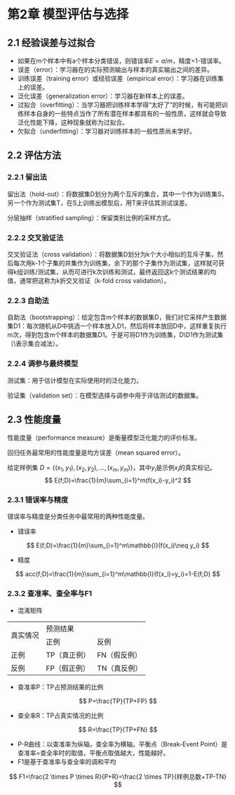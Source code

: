 # 第2章 模型评估与选择

## 2.1 经验误差与过拟合

- 如果在m个样本中有a个样本分类错误，则错误率$E=a/m$，精度=1-错误率。
- 误差（error）：学习器在的实际预测输出与样本的真实输出之间的差异。
- 训练误差（training error）或经验误差（empirical error）：学习器在训练集上的误差。
- 泛化误差（generalization error）：学习器在新样本上的误差。
- 过拟合（overfitting）：当学习器把训练样本学得“太好了”的时候，有可能把训练样本自身的一些特点当作了所有潜在样本都具有的一般性质，这样就会导致泛化性能下降，这种现象就称为过拟合。
- 欠拟合（underfitting）：学习器对训练样本的一般性质尚未学好。

## 2.2 评估方法

### 2.2.1 留出法

留出法（hold-out）：将数据集D划分为两个互斥的集合，其中一个作为训练集S，另一个作为测试集T，在S上训练出模型后，用T来评估其测试误差。

分层抽样（stratified sampling）：保留类别比例的采样方式。

### 2.2.2 交叉验证法

交叉验证法（cross validation）：将数据集D划分为k个大小相似的互斥子集，然后每次用k-1个子集的并集作为训练集，余下的那个子集作为测试集，这样就可获得k组训练/测试集，从而可进行k次训练和测试，最终返回这k个测试结果的均值，通常把这称为k折交叉验证（k-fold cross validation）。

### 2.2.3 自助法

自助法（bootstrapping）：给定包含m个样本的数据集D，我们对它采样产生数据集D1：每次随机从D中挑选一个样本放入D1，然后将样本放回D中，这样重复执行m次，得到包含m个样本的数据集D1。于是可将D1作为训练集，D\D1作为测试集（\表示集合减法）。

### 2.2.4 调参与最终模型

测试集：用于估计模型在实际使用时的泛化能力。

验证集（validation set）：在模型选择与调参中用于评估测试的数据集。

## 2.3 性能度量

性能度量（performance measure）是衡量模型泛化能力的评价标准。

回归任务最常用的性能度量是均方误差（mean squared error）。

给定样例集 $D=\{(x_1,y_1),(x_2,y_2),...,(x_m,y_m)\}$，其中$y_i$是示例$x_i$的真实标记。
$$
E(f;D)=\frac{1}{m}\sum_{i=1}^m(f(x_i)-y_i)^2
$$


### 2.3.1 错误率与精度

错误率与精度是分类任务中最常用的两种性能度量。

- 错误率

$$
E(f;D)=\frac{1}{m}\sum_{i=1}^m\mathbb{I}(f(x_i)\neq y_i)
$$

- 精度

$$
acc(f;D)=\frac{1}{m}\sum_{i=1}^m\mathbb{I}(f(x_i)=y_i)=1-E(f;D)
$$

### 2.3.2 查准率、查全率与F1

- 混淆矩阵

<table>
	<tr>
    <td rowspan="2">真实情况</td>
    <td colspan="2">预测结果</td>
  </tr>
  <tr>
    <td>正例</td>
    <td>反例</td>
  </tr>
  <tr>
    <td>正例</td>
    <td>TP（真正例）</td>
    <td>FN（假反例）</td>
  </tr>
  <tr>
    <td>反例</td>
    <td>FP（假正例）</td>
    <td>TN（真反例）</td>
  </tr>
</table>

- 查准率P：TP占预测结果的比例

$$
P=\frac{TP}{TP+FP}
$$

- 查全率R：TP占真实情况的比例

$$
R=\frac{TP}{TP+FN}
$$

- P-R曲线：以查准率为纵轴，查全率为横轴。平衡点（Break-Event Point）是查准率=查全率时的取值，平衡点取值越大，性能越好。
- F1是基于查准率与查全率的调和平均

$$
F1=\frac{2 \times P \times R}{P+R}=\frac{2 \times TP}{样例总数+TP-TN}
$$
